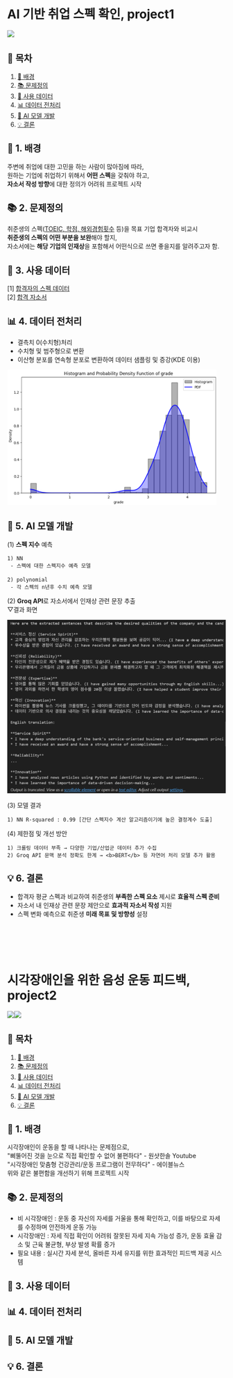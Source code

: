 # AI 기반 취업 스펙 확인, project1
<img src="https://img.shields.io/badge/python-3776AB?style=for-the-badge&logo=python&logoColor=white">

## 📗 목차

1. [📝 배경](#📝-1.-배경)
2. [📚 문제정의](#📚-2.-문제정의)
3. [📃 사용 데이터](#📃-3.-사용-데이터)
4. [📊 데이터 전처리](#📊-4.-데이터-전처리)
5. [🤖 AI 모델 개발](#🤖-5.-AI-모델-개발)
6. [💡 결론](#💡-6.-결론)

## **📝 1. 배경**
주변에 취업에 대한 고민을 하는 사람이 많아짐에 따라, <br/>
원하는 기업에 취업하기 위해서 <b>어떤 스펙</b>을 갖춰야 하고, <br/>
<b>자소서 작성 방향</b>에 대한 정의가 어려워 프로젝트 시작

## **📚 2. 문제정의**
취준생의 스펙(<u>TOEIC, 학점, 해외경험횟수</u> 등)을 목표 기업 합격자와 비교시<br/>
<b>취준생의 스펙의 어떤 부분을 보완</b>해야 할지, <br/>
자소서에는 <b>해당 기업의 인재상</b>을 포함해서 어떤식으로 쓰면 좋을지를 알려주고자 함.

## **📃 3. 사용 데이터**
[1] [합격자의 스펙 데이터](https://www.jobkorea.co.kr/company/1836350/PassAvgSpec?companyIdx=5056&Tab=3&Page=1)<br/>
[2] [합격 자소서](https://www.jobkorea.co.kr/company/1836350/PassAssay)

## **📊 4. 데이터 전처리**
- 결측치 0(수치형)처리<br/>
- 수치형 및 범주형으로 변환<br/>
- 이산형 분포를 연속형 분포로 변환하여 데이터 샘플링 및 증강(KDE 이용)

![kde](kde.png)

## **🤖 5. AI 모델 개발**
(1) <b>스펙 지수</b> 예측

    1) NN
     - 스펙에 대한 스펙지수 예측 모델

    2) polynomial
     - 각 스펙의 n년후 수치 예측 모델

(2) <b>Groq API</b>로 자소서에서 인재상 관련 문장 추출<br/>
▽결과 화면

![groq](groq.png)

(3) 모델 결과

    1) NN R-squared : 0.99 [간단 스펙지수 계산 알고리즘이기에 높은 결정계수 도출]


(4) 제한점 및 개선 방안
    
    1) 크롤링 데이터 부족 → 다양한 기업/산업군 데이터 추가 수집
    2) Groq API 문맥 분석 정확도 한계 → <b>BERT</b> 등 자연어 처리 모델 추가 활용  


## **💡 6. 결론**
- 합격자 평균 스펙과 비교하여 취준생의 <b>부족한 스펙 요소</b> 제시로 <b>효율적 스펙 준비</b>
- 자소서 내 인재상 관련 문장 제안으로 <b>효과적 자소서 작성</b> 지원
- 스펙 변화 예측으로 취준생 <b>미래 목표 및 방향성</b> 설정

<br/><br/><br/><br/>

# 시각장애인을 위한 음성 운동 피드백, project2
<img src="https://img.shields.io/badge/python-3776AB?style=for-the-badge&logo=python&logoColor=white"><img src="https://img.shields.io/badge/django-092E20?style=for-the-badge&logo=django&logoColor=white">

## 📗 목차

1. [📝 배경](#📝-1.-배경)
2. [📚 문제정의](#📚-2.-문제정의)
3. [📃 사용 데이터](#📃-3.-사용-데이터)
4. [📊 데이터 전처리](#📊-4.-데이터-전처리)
5. [🤖 AI 모델 개발](#🤖-5.-AI-모델-개발)
6. [💡 결론](#💡-6.-결론)

## **📝 1. 배경**
시각장애인이 운동을 할 때 나타나는 문제점으로,<br/> 
"삐뚤어진 것을 눈으로 직접 확인할 수 없어 불편하다" - 원샷한솔 Youtube<br/> "시각장애인 맞춤형 건강관리/운동 프로그램이 전무하다" - 에이블뉴스 <br/>
위와 같은 불편함을 개선하기 위해 프로젝트 시작<br/>

## **📚 2. 문제정의**
-	비 시각장애인 : 운동 중 자신의 자세를 거울을 통해 확인하고, 이를 바탕으로 자세를 수정하며 안전하게 운동 가능
-	시각장애인 : 자세 직접 확인이 어려워 잘못된 자세 지속 가능성 증가, 운동 효율 감소 및 근육 불균형, 부상 발생 확률 증가
-	필요 내용 : 실시간 자세 분석, 올바른 자세 유지를 위한 효과적인 피드백 제공 시스템 


## **📃 3. 사용 데이터**


## **📊 4. 데이터 전처리**


## **🤖 5. AI 모델 개발**



## **💡 6. 결론**
